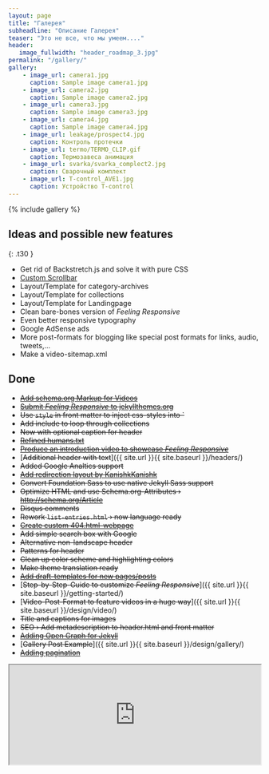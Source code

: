 ```yaml
---
layout: page
title: "Галерея"
subheadline: "Описание Галерея"
teaser: "Это не все, что мы умеем...."
header:
   image_fullwidth: "header_roadmap_3.jpg"
permalink: "/gallery/"
gallery:
    - image_url: camera1.jpg
      caption: Sample image camera1.jpg
    - image_url: camera2.jpg
      caption: Sample image camera2.jpg
    - image_url: camera3.jpg
      caption: Sample image camera3.jpg
    - image_url: camera4.jpg
      caption: Sample image camera4.jpg
    - image_url: leakage/prospect4.jpg
      caption: Контроль протечки
    - image_url: termo/TERMO_CLIP.gif
      caption: Термозавеса анимация
    - image_url: svarka/svarka_complect2.jpg
      caption: Сварочный комплект
    - image_url: T-control_AVE1.jpg
      caption: Устройство T-control
---
```


{% include gallery %}

## Ideas and possible new features
{: .t30 }

* Get rid of Backstretch.js and solve it with pure CSS
* [Custom Scrollbar](https://css-tricks.com/custom-scrollbars-in-webkit/)
* Layout/Template for category-archives
* Layout/Template for collections
* Layout/Template for Landingpage
* Clean bare-bones version of *Feeling Responsive*
* Even better responsive typography
* Google AdSense ads
* More post-formats for blogging like special post formats for links, audio, tweets,...
* Make a video-sitemap.xml



## Done

* [<s>Add schema.org Markup for Videos</s>](https://support.google.com/webmasters/answer/2413309?hl=en)
* [<s>Submit <em>Feeling Responsive</em> to jekyllthemes.org</s>](http://jekyllthemes.org/themes/feeling-responsive/)
* <s>Use `style` in front matter to inject css-styles into `<head></s>
* <s>Add include to loop through collections</s>
* <s>Now with optional caption for header</s>
* [<s>Refined humans.txt</s>](http://humanstxt.org/)
* [<s>Produce an introduction video to showcase *Feeling Responsive*</s>](https://www.youtube.com/embed/3b5zCFSmVvU)
* [<s>Additional header with text</s>]({{ site.url }}{{ site.baseurl }}/headers/)
* <s>Added Google Analtics support</s>
* [<s>Add redirection layout by KanishkKanishk</s>](http://codingtips.kanishkkunal.in/redirects-jekyll-github-pages/)
* <s>Convert Foundation Sass to use native Jekyll Sass support</s>
* <s>Optimize HTML and use Schema.org-Attributes › http://schema.org/Article</s>
* <s>Disqus comments</s>
* <s>Rework `list-entries.html` › now language ready</s>
* [<s>Create custom 404.html-webpage</s>](https://help.github.com/articles/custom-404-pages/)
* <s>Add simple search box with Google</s>
* <s>Alternative non-landscape header</s>
* <s>Patterns for header</s>
* <s>Clean up color scheme and highlighting colors</s>
* <s>Make theme translation ready</s>
* [<s>Add draft-templates for new pages/posts</s>](https://github.com/Phlow/feeling-responsive/tree/gh-pages/_drafts)
* [<s>Step-by-Step-Guide to customize *Feeling Responsive*</s>]({{ site.url }}{{ site.baseurl }}/getting-started/)
* [<s>Video-Post-Format to feature videos in a huge way</s>]({{ site.url }}{{ site.baseurl }}/design/video/)
* <s>Title and captions for images</s>
* <s>SEO › Add metadescription to header.html and front matter</s>
* [<s>Adding Open Graph for Jekyll</s>](https://gist.github.com/pathawks/1406355)
* [<s>Gallery Post Example</s>]({{ site.url }}{{ site.baseurl }}/design/gallery/)
* [<s>Adding pagination</s>](http://jekyllrb.com/docs/pagination/)



<iframe onload="iFrameHeight(this)" id="blockrandom-99" name="" src="https://www.google.com/maps/embed?pb=!1m14!1m12!1m3!1d2157.3213964906804!2d36.25135294317192!3d49.983198008361576!2m3!1f0!2f0!3f0!3m2!1i1024!2i768!4f13.1!5e0!3m2!1sru!2sua!4v1544540472529&quot; width=&quot;1200&quot; height=&quot;600&quot; frameborder=&quot;0&quot; style=&quot;border:0&quot; allowfullscreen&gt;" width="100%" height="200" scrolling="auto" frameborder="1" title="Карта" class="wrapper">
Без IFRAME</iframe>
